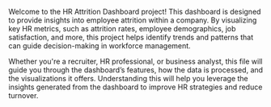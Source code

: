 Welcome to the HR Attrition Dashboard project! This dashboard is designed to provide insights into employee attrition within a company. By visualizing key HR metrics, such as attrition rates, employee demographics, job satisfaction, and more, this project helps identify trends and patterns that can guide decision-making in workforce management. 

Whether you're a recruiter, HR professional, or business analyst, this file will guide you through the dashboard’s features, how the data is processed, and the visualizations it offers. Understanding this will help you leverage the insights generated from the dashboard to improve HR strategies and reduce turnover.
